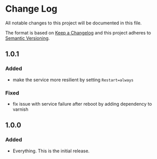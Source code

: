 # Change Log
All notable changes to this project will be documented in this file.

The format is based on [Keep a Changelog](http://keepachangelog.com/) and this project adheres to 
[Semantic Versioning](http://semver.org/).

## 1.0.1

### Added

- make the service more resilient by setting `Restart=always`

### Fixed

- fix issue with service failure after reboot by adding dependency to varnish

## 1.0.0

### Added

- Everything. This is the initial release.
